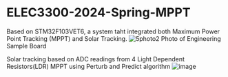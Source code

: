 # ELEC3300-2024-Spring-MPPT
Based on STM32F103VET6, a system taht integrated both Maximum Power Point Tracking (MPPT) and Solar Tracking.
![5photo2](https://github.com/user-attachments/assets/6118bfd9-76e7-42ec-9547-ad0900caf86f)
Photo of Engineering Sample Board


Solar tracking based on ADC readings from 4 Light Dependent Resistors(LDR)
MPPT using Perturb and Predict algorithm
![image](https://github.com/user-attachments/assets/7fcb22db-abba-44eb-bc1a-c60fba318d16)

